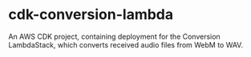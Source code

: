 # cdk-conversion-lambda

An AWS CDK project, containing deployment for the Conversion LambdaStack, which converts received audio files from WebM to WAV.